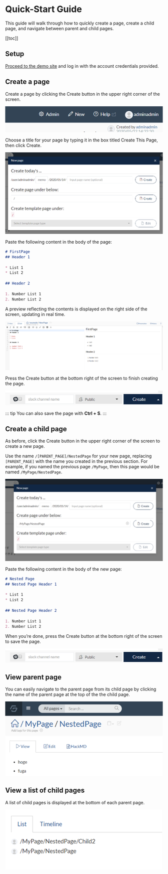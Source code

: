 # Quick-Start Guide

This guide will walk through how to quickly create a page, create a child page, and navigate between parent and child pages.

[[toc]]

## Setup

[Proceed to the demo site](https://demo.growi.org/) and log in with the account credentials provided.

## Create a page

Create a page by clicking the Create button in the upper right corner of the screen.

![](./images/create_page_button.png)

[//]: <> (TODO: Create This Pageと言う名はよくなくて英語サイト完成したら変わってください。)
Choose a title for your page by typing it in the box titled Create This Page, then click Create.

[//]: <> (TODO: 下のイメージはホワイトスペース多くて、レンダーされたページは綺麗ではありません)
![](./images/create_page_dialog.png)

Paste the following content in the body of the page:

```markdown
# FirstPage
## Header 1

* List 1
* List 2

## Header 2

1. Number List 1
2. Number List 2
```

A preview reflecting the contents is displayed on the right side of the screen, updating in real time.

![Create Button](./images/begin_create_page.png)

Press the Create button at the bottom right of the screen to finish creating the page.

![Create Dialog](./images/save_button.png)

::: tip
You can also save the page with **Ctrl + S**.
:::

## Create a child page

As before, click the Create button in the upper right corner of the screen to create a new page.

Use the name `/[PARENT_PAGE]/NestedPage` for your new page, replacing `[PARENT_PAGE]` with the name you created in the previous section.  For example, if you named the previous page `/MyPage`, then this page would be named `/MyPage/NestedPage`.

![](./images/create_nest_page_dialog.png)

Paste the following content in the body of the new page:

```markdown
# Nested Page
## Nested Page Header 1

* List 1
* List 2

## Nested Page Header 2

1. Number List 1
2. Number List 2
```

When you’re done, press the Create button at the bottom right of the screen to save the page.

![](./images/save_button.png)

## View parent page

You can easily navigate to the parent page from its child page by clicking the name of the parent page at the top of the the child page.

![](./images/title_click.png)

## View a list of child pages

A list of child pages is displayed at the bottom of each parent page.

![](./images/page_list.png)